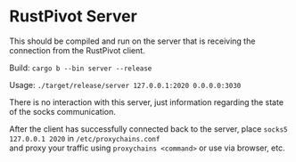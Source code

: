 # RustPivot Server

This should be compiled and run on the server that is
receiving the connection from the RustPivot client.

Build:
`cargo b --bin server --release`

Usage: 
`./target/release/server 127.0.0.1:2020 0.0.0.0:3030`

There is no interaction with this server, just information
regarding the state of the socks communication.

After the client has successfully connected back to the server,
place `socks5 127.0.0.1 2020` in `/etc/proxychains.conf`  
and proxy your traffic using `proxychains <command>` or use via browser, etc.  
